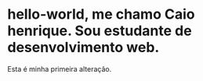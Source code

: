 # hello-world, me chamo Caio henrique. Sou estudante de desenvolvimento web.
Esta é  minha primeira alteração. 

